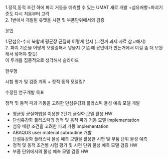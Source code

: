 1.정적,동적 조건 하에 파괴 거동을 예측할 수 있는 UMAT 새로 개발 +섬유배향+파괴기준도 다시 처음부터 고려  
2. 1번에서 개발된 유맷을 시편 및 부품단위에서의 검증  

  

윤민

1.단섬유-수지 복합재 평균장 균질화 어떻게 할지 (그전꺼 과제 자료 참고해서)  
2. 파괴 기준을 어떻게 모델링해서 넣을지 (기존에 윤민이가 만든거에서 이걸 좀 더 보완해서 넣어야 할듯)  
이 두개를 집중적으로 생각해서 슬라이드  

  

현우형

시험 평가 및 검증 계획 + 정적 동적 모델링?

  

  

수정된 연구개발 목표

정적 및 동적 파괴 거동을 고려한 단섬유강화 플라스틱 물성 예측 모델 개발  
- 평균장 균질화법을 이용한 2단계 균질화 모델 활용 HW  
- 단섬유강화 플라스틱의 정적 및 동적 파괴 거동 모델 implementation  
- 섬유 배향 조건을 고려한 파괴 거동 implementation  
- ABAQUS user material subroutine 개발  
단섬유강화 플라스틱 물성 예측 모델을 활용한 시편 및 부품 단위 물성 예측  
- 정적 및 동적 조건별 시험 평가 및 시편 단위 물성 예측 모델 검증 HW  
- 부품 단위에서의 물성 예측 모델 검증 HW